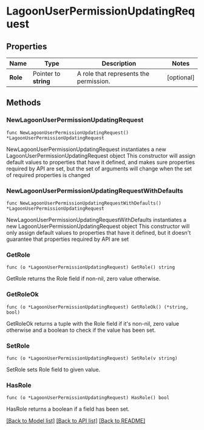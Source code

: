 # LagoonUserPermissionUpdatingRequest

## Properties

Name | Type | Description | Notes
------------ | ------------- | ------------- | -------------
**Role** | Pointer to **string** | A role that represents the permission. | [optional] 

## Methods

### NewLagoonUserPermissionUpdatingRequest

`func NewLagoonUserPermissionUpdatingRequest() *LagoonUserPermissionUpdatingRequest`

NewLagoonUserPermissionUpdatingRequest instantiates a new LagoonUserPermissionUpdatingRequest object
This constructor will assign default values to properties that have it defined,
and makes sure properties required by API are set, but the set of arguments
will change when the set of required properties is changed

### NewLagoonUserPermissionUpdatingRequestWithDefaults

`func NewLagoonUserPermissionUpdatingRequestWithDefaults() *LagoonUserPermissionUpdatingRequest`

NewLagoonUserPermissionUpdatingRequestWithDefaults instantiates a new LagoonUserPermissionUpdatingRequest object
This constructor will only assign default values to properties that have it defined,
but it doesn't guarantee that properties required by API are set

### GetRole

`func (o *LagoonUserPermissionUpdatingRequest) GetRole() string`

GetRole returns the Role field if non-nil, zero value otherwise.

### GetRoleOk

`func (o *LagoonUserPermissionUpdatingRequest) GetRoleOk() (*string, bool)`

GetRoleOk returns a tuple with the Role field if it's non-nil, zero value otherwise
and a boolean to check if the value has been set.

### SetRole

`func (o *LagoonUserPermissionUpdatingRequest) SetRole(v string)`

SetRole sets Role field to given value.

### HasRole

`func (o *LagoonUserPermissionUpdatingRequest) HasRole() bool`

HasRole returns a boolean if a field has been set.


[[Back to Model list]](../README.md#documentation-for-models) [[Back to API list]](../README.md#documentation-for-api-endpoints) [[Back to README]](../README.md)



